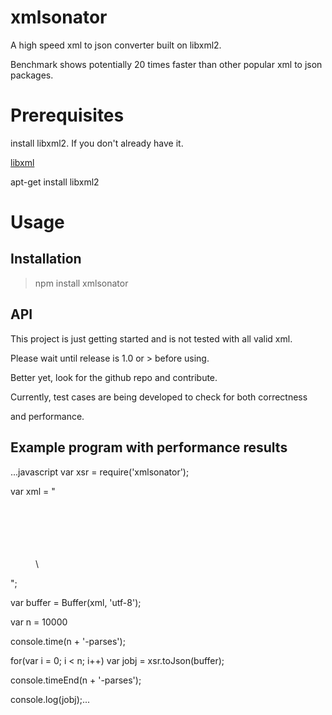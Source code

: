 # xmlsonator
A high speed xml to json converter built on libxml2.

Benchmark shows potentially 20 times faster than other popular xml to json packages.

# Prerequisites
install libxml2. If you don't already have it.

[libxml](http://www.xmlsoft.org)

apt-get install libxml2

# Usage

## Installation
>npm install xmlsonator  

## API
This project is just getting started and is not tested with all valid xml.

Please wait until release is 1.0 or > before using.

Better yet, look for the github repo and contribute.

Currently, test cases are being developed to check for both correctness

and performance.

## Example program with performance results
...javascript
var xsr = require('xmlsonator');

var xml = "<menu id='file' value='File'> \
  <popup> \
    <menuitem value='New' onclick='CreateNewDoc()' /> \
    <menuitem value='Open' onclick='OpenDoc()' /> \
    <menuitem value='Close' onclick='CloseDoc()' /> \
  </popup> \
</menu>";

var buffer = Buffer(xml, 'utf-8');

var n = 10000

console.time(n + '-parses');

for(var i = 0; i < n; i++)
  var jobj = xsr.toJson(buffer);

console.timeEnd(n + '-parses');

console.log(jobj);...

